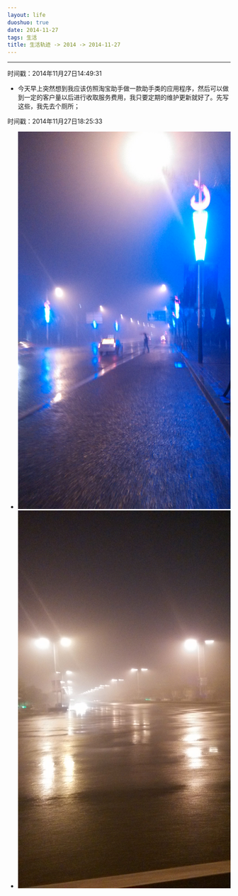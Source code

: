 ```yaml
---
layout: life
duoshuo: true
date: 2014-11-27
tags: 生活
title: 生活轨迹 -> 2014 -> 2014-11-27
---
```


******

时间戳：2014年11月27日14:49:31

* 今天早上突然想到我应该仿照淘宝助手做一款助手类的应用程序，然后可以做到一定的客户量以后进行收取服务费用，我只要定期的维护更新就好了。先写这些，我先去个厕所；

时间戳：2014年11月27日18:25:33

* ![下雨了](/life/2014/2014Res/2014-11-27.jpg)
* ![下雨了](/life/2014/2014Res/2014-11-27-1.jpg)










